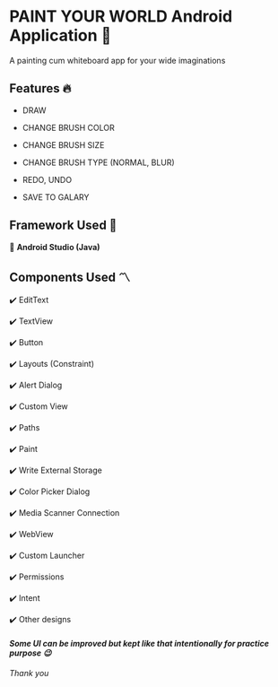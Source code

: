 # PAINT YOUR WORLD Android Application :art:
A painting cum whiteboard app for your wide imaginations


## Features :fire:

- DRAW

- CHANGE BRUSH COLOR

- CHANGE BRUSH SIZE

- CHANGE BRUSH TYPE (NORMAL, BLUR)

- REDO, UNDO

- SAVE TO GALARY


## Framework Used :star2:

:iphone: **Android Studio (Java)**


## Components Used 〽️

:heavy_check_mark: EditText

:heavy_check_mark: TextView

:heavy_check_mark: Button

:heavy_check_mark: Layouts (Constraint)

:heavy_check_mark: Alert Dialog

:heavy_check_mark: Custom View

:heavy_check_mark: Paths

:heavy_check_mark: Paint

:heavy_check_mark: Write External Storage

:heavy_check_mark: Color Picker Dialog

:heavy_check_mark: Media Scanner Connection

:heavy_check_mark: WebView

:heavy_check_mark: Custom Launcher

:heavy_check_mark: Permissions

:heavy_check_mark: Intent

:heavy_check_mark: Other designs


#### *Some UI can be improved but kept like that intentionally for practice purpose :wink:*
*Thank you*

